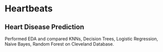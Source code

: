 # Heartbeats

## Heart Disease Prediction
Performed EDA and compared KNNs, Decision Trees, Logistic Regression, Naive Bayes, Random Forest on Cleveland Database.
